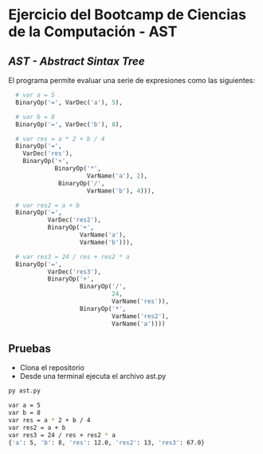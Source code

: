 # Ejercicio del Bootcamp de Ciencias de la Computación - AST
## _AST - Abstract Sintax Tree_

El programa permite evaluar una serie de expresiones como las siguientes:

```py
  # var a = 5
  BinaryOp('=', VarDec('a'), 5),

  # var b = 8
  BinaryOp('=', VarDec('b'), 8),

  # var res = a * 2 + b / 4
  BinaryOp('=', 
    VarDec('res'), 
    BinaryOp('+', 
             BinaryOp('*', 
                      VarName('a'), 2), 
              BinaryOp('/', 
                      VarName('b'), 4))),

  # var res2 = a + b
  BinaryOp('=', 
           VarDec('res2'), 
           BinaryOp('+', 
                    VarName('a'), 
                    VarName('b'))),

  # var res3 = 24 / res + res2 * a
  BinaryOp('=', 
           VarDec('res3'), 
           BinaryOp('+', 
                    BinaryOp('/', 
                             24, 
                             VarName('res')), 
                    BinaryOp('*', 
                             VarName('res2'), 
                             VarName('a'))))
```

## Pruebas
- Clona el repositorio
- Desde una terminal ejecuta el archivo ast.py
```sh
py ast.py

var a = 5
var b = 8
var res = a * 2 + b / 4       
var res2 = a + b
var res3 = 24 / res + res2 * a
{'a': 5, 'b': 8, 'res': 12.0, 'res2': 13, 'res3': 67.0}
```

